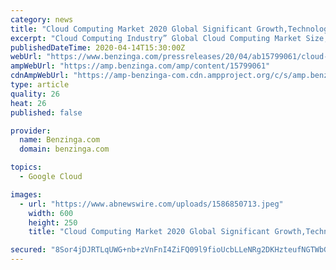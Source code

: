 ```yaml
---
category: news
title: "Cloud Computing Market 2020 Global Significant Growth,Technological Advancement & Opportunities To 2026"
excerpt: "Cloud Computing Industry” Global Cloud Computing Market Size, Status and Forecast 2020-2026 A WiseGuyReports Announces New Market Study on –“"
publishedDateTime: 2020-04-14T15:30:00Z
webUrl: "https://www.benzinga.com/pressreleases/20/04/ab15799061/cloud-computing-market-2020-global-significant-growth-technological-advancement-opportunities-to-"
ampWebUrl: "https://amp.benzinga.com/amp/content/15799061"
cdnAmpWebUrl: "https://amp-benzinga-com.cdn.ampproject.org/c/s/amp.benzinga.com/amp/content/15799061"
type: article
quality: 26
heat: 26
published: false

provider:
  name: Benzinga.com
  domain: benzinga.com

topics:
  - Google Cloud

images:
  - url: "https://www.abnewswire.com/uploads/1586850713.jpeg"
    width: 600
    height: 250
    title: "Cloud Computing Market 2020 Global Significant Growth,Technological Advancement & Opportunities To 2026"

secured: "8Sor4jDJRTLqUWG+nb+zVnFnI4ZiFQ09l9fioUcbLLeNRg2DKHzteufNGTWbGQJzQaNs00tv+Awx9SCXjPffZc00bHj6WJTG0z8Err5WBYfnUvakF4C3DKAS98GlCK+22mXx37hFR+wE+DnZdUBYBl4/m56xcoXH6WwY1OY/grIJiYRs0sNuDjxJNkymEPFao1B14kQNhPadjgw6tCtZ+ZYpSriXotfKMd/XejrP0Kr7QH2SRPB0Y1aLCc10l3f1caEq/xLFepWbklhy1zHEmLfn4ixClV+6TJ4P4GV/8kydkgPCym6q2JNc+0XAxClRTUcg+UhhfXXUoI4MmGBCmHj1RqfCtG6FvHvDD+Wuq69gMaACZGXKRMM+CJRIXtX9PKYGXQTQr4CQAlhnplD+PDURz7GWHl829ukrcYOqxTlRQd31wcHYR9VPGKWMHvEH25mQemvAuBLE/UTkGbQrlnvo48WI3Wqx+xgYk4lS2Xk=;dfAum9b5lSr5zHBEl1HPaA=="
---
```


